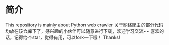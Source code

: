 # 简介
This repository is mainly about Python web crawler
关于网络爬虫的部分代码均放在该仓库下了，感兴趣的小伙伴可以随意进行下载，欢迎学习交流~~
喜欢的话，记得给个star，觉得有用，可以fork一下哦！
Thanks!
